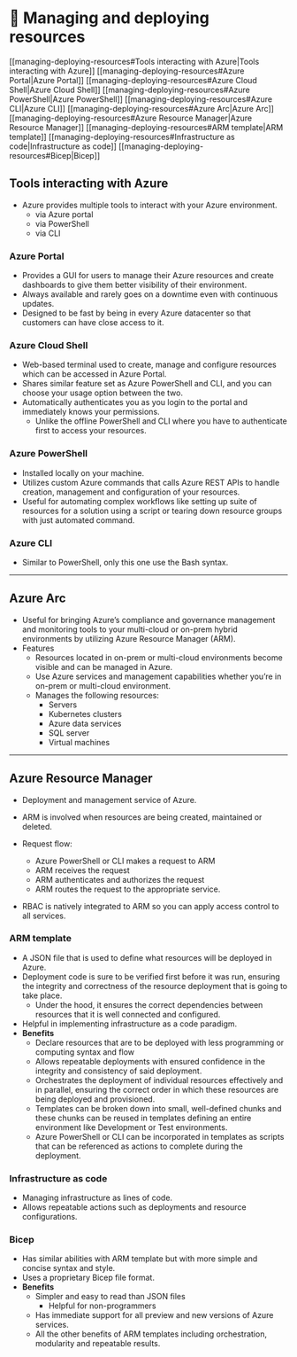 # 🕋 Managing and deploying resources

[[managing-deploying-resources#Tools interacting with Azure|Tools interacting with Azure]]
	[[managing-deploying-resources#Azure Portal|Azure Portal]]
	[[managing-deploying-resources#Azure Cloud Shell|Azure Cloud Shell]]
	[[managing-deploying-resources#Azure PowerShell|Azure PowerShell]]
	[[managing-deploying-resources#Azure CLI|Azure CLI]]
	[[managing-deploying-resources#Azure Arc|Azure Arc]]
[[managing-deploying-resources#Azure Resource Manager|Azure Resource Manager]]
	[[managing-deploying-resources#ARM template|ARM template]]
	[[managing-deploying-resources#Infrastructure as code|Infrastructure as code]]
	[[managing-deploying-resources#Bicep|Bicep]]

## Tools interacting with Azure

- Azure provides multiple tools to interact with your Azure environment.
    - via Azure portal
    - via PowerShell
    - via CLI

### Azure Portal

- Provides a GUI for users to manage their Azure resources and create dashboards to give them better visibility of their environment.
- Always available and rarely goes on a downtime even with continuous updates.
- Designed to be fast by being in every Azure datacenter so that customers can have close access to it.

### Azure Cloud Shell

- Web-based terminal used to create, manage and configure resources which can be accessed in Azure Portal.
- Shares similar feature set as Azure PowerShell and CLI, and you can choose your usage option between the two.
- Automatically authenticates you as you login to the portal and immediately knows your permissions.
    - Unlike the offline PowerShell and CLI where you have to authenticate first to access your resources.

### Azure PowerShell

- Installed locally on your machine.
- Utilizes custom Azure commands that calls Azure REST APIs to handle creation, management and configuration of your resources.
- Useful for automating complex workflows like setting up suite of resources for a solution using a script or tearing down resource groups with just automated command.

### Azure CLI

- Similar to PowerShell, only this one use the Bash syntax.

---

## Azure Arc

- Useful for bringing Azure’s compliance and governance management and monitoring tools to your multi-cloud or on-prem hybrid environments by utilizing Azure Resource Manager (ARM).
- Features
    - Resources located in on-prem or multi-cloud environments become visible and can be managed in Azure.
    - Use Azure services and management capabilities whether you’re in on-prem or multi-cloud environment.
    - Manages the following resources:
        - Servers
        - Kubernetes clusters
        - Azure data services
        - SQL server
        - Virtual machines

---

## Azure Resource Manager

- Deployment and management service of Azure.
    
- ARM is involved when resources are being created, maintained or deleted.
    
- Request flow:
    
    - Azure PowerShell or CLI makes a request to ARM
    - ARM receives the request
    - ARM authenticates and authorizes the request
    - ARM routes the request to the appropriate service.
- RBAC is natively integrated to ARM so you can apply access control to all services.
    

### ARM template

- A JSON file that is used to define what resources will be deployed in Azure.
- Deployment code is sure to be verified first before it was run, ensuring the integrity and correctness of the resource deployment that is going to take place.
    - Under the hood, it ensures the correct dependencies between resources that it is well connected and configured.
- Helpful in implementing infrastructure as a code paradigm.
- **Benefits**
    - Declare resources that are to be deployed with less programming or computing syntax and flow
    - Allows repeatable deployments with ensured confidence in the integrity and consistency of said deployment.
    - Orchestrates the deployment of individual resources effectively and in parallel, ensuring the correct order in which these resources are being deployed and provisioned.
    - Templates can be broken down into small, well-defined chunks and these chunks can be reused in templates defining an entire environment like Development or Test environments.
    - Azure PowerShell or CLI can be incorporated in templates as scripts that can be referenced as actions to complete during the deployment.

### Infrastructure as code

- Managing infrastructure as lines of code.
- Allows repeatable actions such as deployments and resource configurations.

### Bicep

- Has similar abilities with ARM template but with more simple and concise syntax and style.
- Uses a proprietary Bicep file format.
- **Benefits**
    - Simpler and easy to read than JSON files
        - Helpful for non-programmers
    - Has immediate support for all preview and new versions of Azure services.
    - All the other benefits of ARM templates including orchestration, modularity and repeatable results.